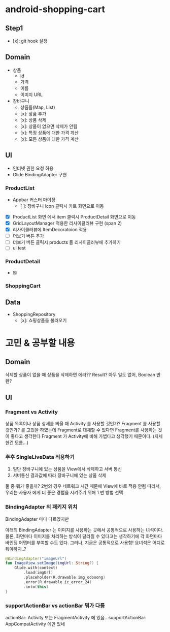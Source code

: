 # android-shopping-cart

## Step1
- [x]: git hook 설정

## Domain
- 상품 
  - id
  - 가격
  - 이름
  - 이미지 URL
- 장바구니
  - 상품들(Map, List)
  - [x]: 상품 추가
  - [x]: 상품 삭제
  - [x]: 상품이 없으면 삭제가 안됨
  - [x]: 특정 상품에 대한 가격 계산
  - [x]: 모든 상품에 대한 가격 계산

## UI

- 인터넷 권한 요청 허용
- Glide BindingAdapter 구현

### ProductList
- Appbar 커스터 마이징
  - [ ]: 장바구니 icon 클릭시 카트 화면으로 이동
- [x] ProductList 화면 에서 item 클릭시 ProductDetail 화면으로 이동
- [x] GridLayoutManager 적용한 리사이클러뷰 구현 (span 2)
- [x] 리사이클러뷰에 ItemDecoratoion 적용
- [ ] 더보기 버튼 추가
- [ ] 더보기 버튼 클릭시 products 들 리사이클러뷰에 추가하기
- [ ] ui test

### ProductDetail
- [x] 

### ShoppingCart


## Data

- ShoppingRepository
  - [x]: 쇼핑상품들 불러오기

# 고민 & 공부할 내용

## Domain
삭제할 상품이 없을 때 상품을 삭제하면 에러?? Result? 아무 일도 없어, Boolean 반환?

## UI

### Fragment vs Activity

상품 목록이나 상품 상세를 띄울 때 Activity 를 사용할 것인가? Fragment 를 사용할 것인가? 를 고민을 하였는데
Fragment로 대체할 수 있다면 Fragment를 사용하는 것이 좋다고 생각한다
Fragment 가 Activity에 비해 가볍다고 생각했기 때문이다. (지세한건 모름...)

### 추후 SingleLiveData 적용하기

1) 일단 장바구니에 있는 상품을 View에서 삭제하고 서버 통신
2) 서버통신 결과값에 따라 장바구니에 있는 상품 삭제

둘 중 뭐가 좋을까?
2번의 경우 네트워크 시간 때문에 VIew에 바로 적용 안됨
따라서, 우리는 사용자 에게 더 좋은 경험을 시켜주기 위해 1 번 방법 선택 

### BindingAdapter 의 패키지 위치
BindingAdapter 마다 다르겠지만

아래의 BindingAdapter 는 이미지를 사용하는 곳에서 공통적으로 사용하는 녀석이다.
물론, 화면마다 이미지를 처리하는 방식이 달라질 수 있다고는 생각하기에 각 화면마다 바인딩 어뎁터를 부여할 수도 있다.
그러나, 지금은 공통적으로 사용함! 요녀석은 어디로 둬야하지..?

```kotlin
@BindingAdapter("imageUrl")
fun ImageView.setImage(imgUrl: String?) {
    Glide.with(context)
        .load(imgUrl)
        .placeholder(R.drawable.img_odooong)
        .error(R.drawable.ic_error_24)
        .into(this)
}
```

### supportActionBar vs actionBar 뭐가 다름

actionBar: Activity 또는 FragmentActivity 에 있음..
supportActionBar: AppCompatActivity 에만 있네